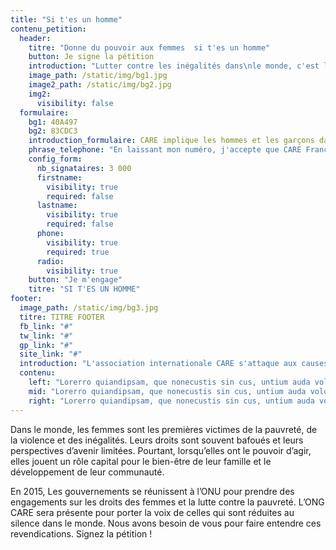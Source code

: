 ```yaml
---
title: "Si t'es un homme"
contenu_petition:
  header:
    titre: "Donne du pouvoir aux femmes  si t'es un homme"
    button: Je signe la pétition
    introduction: "Lutter contre les inégalités dans\nle monde, c'est l'affaire de tous.\nDans le monde, les femmes sont les premières victimes de la pauvreté, de la violence et des inégalités. Leurs droits sont souvent bafoués et leurs perspectives d’avenir limitées."
    image_path: /static/img/bg1.jpg
    image2_path: /static/img/bg2.jpg
    img2:
      visibility: false
  formulaire:
    bg1: 40A497
    bg2: 83CDC3
    introduction_formulaire: CARE implique les hommes et les garçons dans ses actions afin de changer durablement les attitudes et les pratiques sociales à l’égard des femmes et des filles lorsque leurs droits sont bafoués.
    phrase_telephone: "En laissant mon numéro, j'accepte que CARE France me contacte pour m'informer de ses programmes en faveur des femmes."
    config_form:
      nb_signataires: 3 000
      firstname:
        visibility: true
        required: false
      lastname:
        visibility: true
        required: false
      phone:
        visibility: true
        required: true
      radio:
        visibility: true
    button: "Je m'engage"
    titre: "SI T'ES UN HOMME"
footer:
  image_path: /static/img/bg3.jpg
  titre: TITRE FOOTER
  fb_link: "#"
  tw_link: "#"
  gp_link: "#"
  site_link: "#"
  introduction: "L'association internationale CARE s'attaque aux causes profondes de l'extrême pauvreté et aux conséquences du changement climatique"
  contenu:
    left: "Lorerro quiandipsam, que nonecustis sin cus, untium auda volore commolorum ulparis erro quiae nonsedis adit, qui consequame seque dolendam atqui dolor sum."
    mid: "Lorerro quiandipsam, que nonecustis sin cus, untium auda volore commolorum ulparis erro quiae nonsedis adit, qui consequame seque dolendam atqui dolor sum."
    right: "Lorerro quiandipsam, que nonecustis sin cus, untium auda volore commolorum ulparis erro quiae nonsedis adit, qui consequame seque dolendam atqui dolor sum."
---
```

Dans le monde, les femmes sont les premi&egrave;res victimes de la pauvret&eacute;, de la violence et des in&eacute;galit&eacute;s. Leurs droits sont souvent bafou&eacute;s et leurs perspectives d’avenir limit&eacute;es. Pourtant, lorsqu’elles ont le pouvoir d’agir, elles jouent un r&ocirc;le capital pour le bien-&ecirc;tre de leur famille et le d&eacute;veloppement de leur communaut&eacute;.

En 2015, Les gouvernements se r&eacute;unissent &agrave; l’ONU pour prendre des engagements sur les droits des femmes et la lutte contre la pauvret&eacute;. L’ONG CARE sera pr&eacute;sente pour porter la voix de celles qui sont r&eacute;duites au silence dans le monde. Nous avons besoin de vous pour faire entendre ces revendications. Signez la p&eacute;tition !